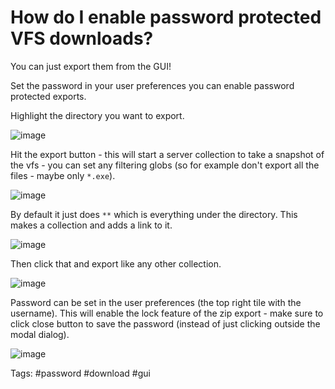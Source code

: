 # How do I enable password protected VFS downloads?

You can just export them from the GUI!

Set the password in your user preferences you can enable password
protected exports.

Highlight the directory you want to export.

![image](https://github.com/Velocidex/velociraptor-docs/assets/13081800/db252e10-cebb-4bdb-b4aa-c668324ccf6f)

Hit the export button - this will start a server collection to take a
snapshot of the vfs - you can set any filtering globs (so for example
don't export all the files - maybe only `*.exe`).

![image](https://github.com/Velocidex/velociraptor-docs/assets/13081800/4e55b375-96f9-4a47-a9ce-7af515bedc64)

By default it just does `**` which is everything under the directory.
This makes a collection and adds a link to it.

![image](https://github.com/Velocidex/velociraptor-docs/assets/13081800/bee00c29-5df9-495a-81f6-465f7e954104)

Then click that and export like any other collection.

![image](https://github.com/Velocidex/velociraptor-docs/assets/13081800/a0eceb4b-0fa4-4c4f-bd75-d37897827d75)

Password can be set in the user preferences (the top right tile
with the username).  This will enable the lock feature of the zip
export - make sure to click close button to save the password (instead
of just clicking outside the modal dialog).

![image](https://github.com/Velocidex/velociraptor-docs/assets/13081800/34fe6fa9-facd-4545-bccc-0c4d731cb18c)


Tags: #password #download #gui
